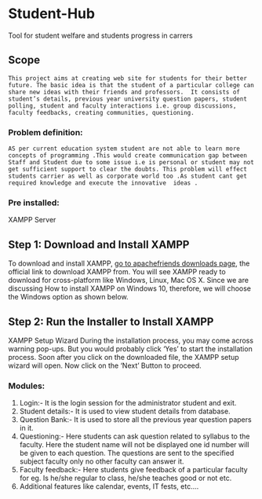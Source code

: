 # Student-Hub
Tool for student welfare and students progress in carrers

## Scope

 	This project aims at creating web site for students for their better future. The basic idea is that the student of a particular college can share new ideas with their friends and professors.  It consists of student’s details, previous year university question papers, student polling, student and faculty interactions i.e. group discussions, faculty feedbacks, creating communities, questioning.  
  
 ### Problem definition:
```
AS per current education system student are not able to learn more concepts of programming .This would create communication gap between Staff and Student due to some issue i.e is personal or student may not get sufficient support to clear the doubts. This problem will effect students carrier as well as corporate world too .As student cant get required knowledge and execute the innovative  ideas . 
```

### Pre installed:
 XAMPP Server
 ## Step 1: Download and Install XAMPP
 To download and install XAMPP, [go to apachefriends downloads page](https://www.apachefriends.org/download.html), the official link to download XAMPP from. You will see XAMPP ready to download for cross-platform like Windows, Linux, Mac OS X. Since we are discussing How to install XAMPP on Windows 10, therefore, we will choose the Windows option as shown below.
 
 ## Step 2: Run the Installer to Install XAMPP
 XAMPP Setup Wizard
During the installation process, you may come across warning pop-ups. But you would probably click ‘Yes’ to start the installation process. Soon after you click on the downloaded file, the XAMPP setup wizard will open. Now click on the ‘Next’ Button to proceed.

 

### Modules:
1. Login:-
It is the login session for the administrator student
and exit.
2. Student details:-
It is used to view student details from database.
3. Question Bank:-
It is used to store all the previous year question
papers in it.
4. Questioning:-
Here students can ask question related to syllabus to the
faculty. Here the student name will not be displayed
one id number will be given to each question. The
questions are sent to the specified subject faculty only no
other faculty can answer it.
5. Faculty feedback:-
Here students give feedback of a particular faculty for eg.
Is he/she regular to class, he/she teaches good or not
etc.
6. Additional features like calendar, events, IT fests, etc….
